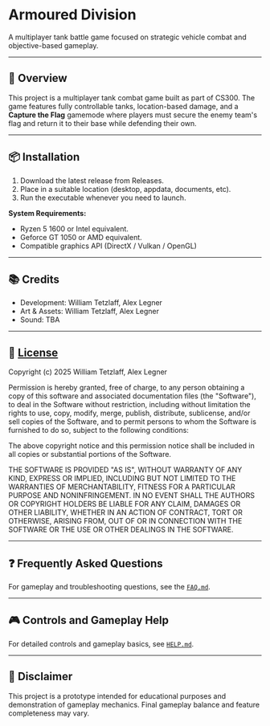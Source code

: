 # Armoured Division

A multiplayer tank battle game focused on strategic vehicle combat and objective-based gameplay.

---

## 📖 Overview

This project is a multiplayer tank combat game built as part of CS300. The game features fully controllable tanks, location-based damage, and a **Capture the Flag** gamemode where players must secure the enemy team's flag and return it to their base while defending their own.

---

## 📦 Installation

1. Download the latest release from Releases.
2. Place in a suitable location (desktop, appdata, documents, etc).
3. Run the executable whenever you need to launch.

**System Requirements:**

- Ryzen 5 1600 or Intel equivalent.
- Geforce GT 1050 or AMD equivalent.
- Compatible graphics API (DirectX / Vulkan / OpenGL)

---

## 📚 Credits

- Development: William Tetzlaff, Alex Legner
- Art & Assets: William Tetzlaff, Alex Legner
- Sound: TBA

---

## 📃 [License](./LICENSE)

Copyright (c) 2025 William Tetzlaff, Alex Legner

Permission is hereby granted, free of charge, to any person obtaining a copy of this software and associated documentation files (the "Software"), to deal in the Software without restriction, including without limitation the rights to use, copy, modify, merge, publish, distribute, sublicense, and/or sell copies of the Software, and to permit persons to whom the Software is furnished to do so, subject to the following conditions:

The above copyright notice and this permission notice shall be included in all copies or substantial portions of the Software.

THE SOFTWARE IS PROVIDED "AS IS", WITHOUT WARRANTY OF ANY KIND, EXPRESS OR IMPLIED, INCLUDING BUT NOT LIMITED TO THE WARRANTIES OF MERCHANTABILITY, FITNESS FOR A PARTICULAR PURPOSE AND NONINFRINGEMENT. IN NO EVENT SHALL THE AUTHORS OR COPYRIGHT HOLDERS BE LIABLE FOR ANY CLAIM, DAMAGES OR OTHER LIABILITY, WHETHER IN AN ACTION OF CONTRACT, TORT OR OTHERWISE, ARISING FROM, OUT OF OR IN CONNECTION WITH THE SOFTWARE OR THE USE OR OTHER DEALINGS IN THE SOFTWARE.

---

## ❓ Frequently Asked Questions

For gameplay and troubleshooting questions, see the [`FAQ.md`](./FAQ.md).

---

## 🎮 Controls and Gameplay Help

For detailed controls and gameplay basics, see [`HELP.md`](./HELP.md).

---

## 📜 Disclaimer

This project is a prototype intended for educational purposes and demonstration of gameplay mechanics. Final gameplay balance and feature completeness may vary.
